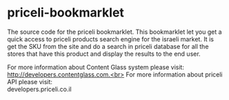 # priceli-bookmarklet
The source code for the priceli bookmarklet.    This bookmarklet let you get a quick access to priceli products search engine for the israeli market.   It is get the SKU from the site and do a search in priceli database for all the stores that have this product and display the results to the end user.

For more information about Content Glass system please visit:<br>
http://developers.contentglass.com.<br>
For more information about priceli API please visit:<br>
developers.priceli.co.il<br>
